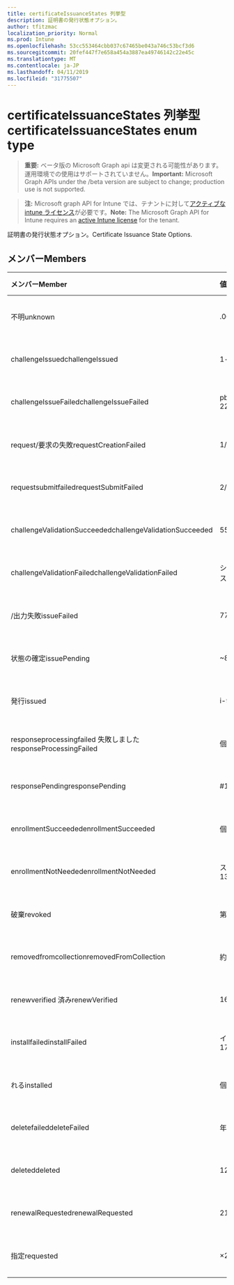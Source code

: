 ```yaml
---
title: certificateIssuanceStates 列挙型
description: 証明書の発行状態オプション。
author: tfitzmac
localization_priority: Normal
ms.prod: Intune
ms.openlocfilehash: 53cc553464cbb037c67465be043a746c53bcf3d6
ms.sourcegitcommit: 20fef447f7e658a454a3887ea49746142c22e45c
ms.translationtype: MT
ms.contentlocale: ja-JP
ms.lasthandoff: 04/11/2019
ms.locfileid: "31775507"
---
```

# <a name="certificateissuancestates-enum-type"></a><span data-ttu-id="8b571-103">certificateIssuanceStates 列挙型</span><span class="sxs-lookup"><span data-stu-id="8b571-103">certificateIssuanceStates enum type</span></span>

> <span data-ttu-id="8b571-104">**重要:** ベータ版の Microsoft Graph api は変更される可能性があります。運用環境での使用はサポートされていません。</span><span class="sxs-lookup"><span data-stu-id="8b571-104">**Important:** Microsoft Graph APIs under the /beta version are subject to change; production use is not supported.</span></span>

> <span data-ttu-id="8b571-105">**注:** Microsoft graph API for Intune では、テナントに対して[アクティブな intune ライセンス](https://go.microsoft.com/fwlink/?linkid=839381)が必要です。</span><span class="sxs-lookup"><span data-stu-id="8b571-105">**Note:** The Microsoft Graph API for Intune requires an [active Intune license](https://go.microsoft.com/fwlink/?linkid=839381) for the tenant.</span></span>

<span data-ttu-id="8b571-106">証明書の発行状態オプション。</span><span class="sxs-lookup"><span data-stu-id="8b571-106">Certificate Issuance State Options.</span></span>

## <a name="members"></a><span data-ttu-id="8b571-107">メンバー</span><span class="sxs-lookup"><span data-stu-id="8b571-107">Members</span></span>
|<span data-ttu-id="8b571-108">メンバー</span><span class="sxs-lookup"><span data-stu-id="8b571-108">Member</span></span>|<span data-ttu-id="8b571-109">値</span><span class="sxs-lookup"><span data-stu-id="8b571-109">Value</span></span>|<span data-ttu-id="8b571-110">説明</span><span class="sxs-lookup"><span data-stu-id="8b571-110">Description</span></span>|
|:---|:---|:---|
|<span data-ttu-id="8b571-111">不明</span><span class="sxs-lookup"><span data-stu-id="8b571-111">unknown</span></span>|<span data-ttu-id="8b571-112">.0</span><span class="sxs-lookup"><span data-stu-id="8b571-112">0</span></span>|<span data-ttu-id="8b571-113">まだ文書化されていません</span><span class="sxs-lookup"><span data-stu-id="8b571-113">Not yet documented</span></span>|
|<span data-ttu-id="8b571-114">challengeIssued</span><span class="sxs-lookup"><span data-stu-id="8b571-114">challengeIssued</span></span>|<span data-ttu-id="8b571-115">1-d</span><span class="sxs-lookup"><span data-stu-id="8b571-115">1</span></span>|<span data-ttu-id="8b571-116">まだ文書化されていません</span><span class="sxs-lookup"><span data-stu-id="8b571-116">Not yet documented</span></span>|
|<span data-ttu-id="8b571-117">challengeIssueFailed</span><span class="sxs-lookup"><span data-stu-id="8b571-117">challengeIssueFailed</span></span>|<span data-ttu-id="8b571-118">pbm-2</span><span class="sxs-lookup"><span data-stu-id="8b571-118">2</span></span>|<span data-ttu-id="8b571-119">まだ文書化されていません</span><span class="sxs-lookup"><span data-stu-id="8b571-119">Not yet documented</span></span>|
|<span data-ttu-id="8b571-120">request/要求の失敗</span><span class="sxs-lookup"><span data-stu-id="8b571-120">requestCreationFailed</span></span>|<span data-ttu-id="8b571-121">1/3</span><span class="sxs-lookup"><span data-stu-id="8b571-121">3</span></span>|<span data-ttu-id="8b571-122">まだ文書化されていません</span><span class="sxs-lookup"><span data-stu-id="8b571-122">Not yet documented</span></span>|
|<span data-ttu-id="8b571-123">requestsubmitfailed</span><span class="sxs-lookup"><span data-stu-id="8b571-123">requestSubmitFailed</span></span>|<span data-ttu-id="8b571-124">2/4</span><span class="sxs-lookup"><span data-stu-id="8b571-124">4</span></span>|<span data-ttu-id="8b571-125">まだ文書化されていません</span><span class="sxs-lookup"><span data-stu-id="8b571-125">Not yet documented</span></span>|
|<span data-ttu-id="8b571-126">challengeValidationSucceeded</span><span class="sxs-lookup"><span data-stu-id="8b571-126">challengeValidationSucceeded</span></span>|<span data-ttu-id="8b571-127">5</span><span class="sxs-lookup"><span data-stu-id="8b571-127">5</span></span>|<span data-ttu-id="8b571-128">まだ文書化されていません</span><span class="sxs-lookup"><span data-stu-id="8b571-128">Not yet documented</span></span>|
|<span data-ttu-id="8b571-129">challengeValidationFailed</span><span class="sxs-lookup"><span data-stu-id="8b571-129">challengeValidationFailed</span></span>|<span data-ttu-id="8b571-130">シックス</span><span class="sxs-lookup"><span data-stu-id="8b571-130">6</span></span>|<span data-ttu-id="8b571-131">まだ文書化されていません</span><span class="sxs-lookup"><span data-stu-id="8b571-131">Not yet documented</span></span>|
|<span data-ttu-id="8b571-132">/出力失敗</span><span class="sxs-lookup"><span data-stu-id="8b571-132">issueFailed</span></span>|<span data-ttu-id="8b571-133">7</span><span class="sxs-lookup"><span data-stu-id="8b571-133">7</span></span>|<span data-ttu-id="8b571-134">まだ文書化されていません</span><span class="sxs-lookup"><span data-stu-id="8b571-134">Not yet documented</span></span>|
|<span data-ttu-id="8b571-135">状態の確定</span><span class="sxs-lookup"><span data-stu-id="8b571-135">issuePending</span></span>|<span data-ttu-id="8b571-136">~</span><span class="sxs-lookup"><span data-stu-id="8b571-136">8</span></span>|<span data-ttu-id="8b571-137">まだ文書化されていません</span><span class="sxs-lookup"><span data-stu-id="8b571-137">Not yet documented</span></span>|
|<span data-ttu-id="8b571-138">発行</span><span class="sxs-lookup"><span data-stu-id="8b571-138">issued</span></span>|<span data-ttu-id="8b571-139">i-9</span><span class="sxs-lookup"><span data-stu-id="8b571-139">9</span></span>|<span data-ttu-id="8b571-140">まだ文書化されていません</span><span class="sxs-lookup"><span data-stu-id="8b571-140">Not yet documented</span></span>|
|<span data-ttu-id="8b571-141">responseprocessingfailed 失敗しました</span><span class="sxs-lookup"><span data-stu-id="8b571-141">responseProcessingFailed</span></span>|<span data-ttu-id="8b571-142">個</span><span class="sxs-lookup"><span data-stu-id="8b571-142">10</span></span>|<span data-ttu-id="8b571-143">まだ文書化されていません</span><span class="sxs-lookup"><span data-stu-id="8b571-143">Not yet documented</span></span>|
|<span data-ttu-id="8b571-144">responsePending</span><span class="sxs-lookup"><span data-stu-id="8b571-144">responsePending</span></span>|<span data-ttu-id="8b571-145">#</span><span class="sxs-lookup"><span data-stu-id="8b571-145">11</span></span>|<span data-ttu-id="8b571-146">まだ文書化されていません</span><span class="sxs-lookup"><span data-stu-id="8b571-146">Not yet documented</span></span>|
|<span data-ttu-id="8b571-147">enrollmentSucceeded</span><span class="sxs-lookup"><span data-stu-id="8b571-147">enrollmentSucceeded</span></span>|<span data-ttu-id="8b571-148">個</span><span class="sxs-lookup"><span data-stu-id="8b571-148">12</span></span>|<span data-ttu-id="8b571-149">まだ文書化されていません</span><span class="sxs-lookup"><span data-stu-id="8b571-149">Not yet documented</span></span>|
|<span data-ttu-id="8b571-150">enrollmentNotNeeded</span><span class="sxs-lookup"><span data-stu-id="8b571-150">enrollmentNotNeeded</span></span>|<span data-ttu-id="8b571-151">スリー</span><span class="sxs-lookup"><span data-stu-id="8b571-151">13</span></span>|<span data-ttu-id="8b571-152">まだ文書化されていません</span><span class="sxs-lookup"><span data-stu-id="8b571-152">Not yet documented</span></span>|
|<span data-ttu-id="8b571-153">破棄</span><span class="sxs-lookup"><span data-stu-id="8b571-153">revoked</span></span>|<span data-ttu-id="8b571-154">第</span><span class="sxs-lookup"><span data-stu-id="8b571-154">14</span></span>|<span data-ttu-id="8b571-155">まだ文書化されていません</span><span class="sxs-lookup"><span data-stu-id="8b571-155">Not yet documented</span></span>|
|<span data-ttu-id="8b571-156">removedfromcollection</span><span class="sxs-lookup"><span data-stu-id="8b571-156">removedFromCollection</span></span>|<span data-ttu-id="8b571-157">約</span><span class="sxs-lookup"><span data-stu-id="8b571-157">15</span></span>|<span data-ttu-id="8b571-158">まだ文書化されていません</span><span class="sxs-lookup"><span data-stu-id="8b571-158">Not yet documented</span></span>|
|<span data-ttu-id="8b571-159">renewverified 済み</span><span class="sxs-lookup"><span data-stu-id="8b571-159">renewVerified</span></span>|<span data-ttu-id="8b571-160">16</span><span class="sxs-lookup"><span data-stu-id="8b571-160">16</span></span>|<span data-ttu-id="8b571-161">まだ文書化されていません</span><span class="sxs-lookup"><span data-stu-id="8b571-161">Not yet documented</span></span>|
|<span data-ttu-id="8b571-162">installfailed</span><span class="sxs-lookup"><span data-stu-id="8b571-162">installFailed</span></span>|<span data-ttu-id="8b571-163">インチ</span><span class="sxs-lookup"><span data-stu-id="8b571-163">17</span></span>|<span data-ttu-id="8b571-164">まだ文書化されていません</span><span class="sxs-lookup"><span data-stu-id="8b571-164">Not yet documented</span></span>|
|<span data-ttu-id="8b571-165">れる</span><span class="sxs-lookup"><span data-stu-id="8b571-165">installed</span></span>|<span data-ttu-id="8b571-166">個</span><span class="sxs-lookup"><span data-stu-id="8b571-166">18</span></span>|<span data-ttu-id="8b571-167">まだ文書化されていません</span><span class="sxs-lookup"><span data-stu-id="8b571-167">Not yet documented</span></span>|
|<span data-ttu-id="8b571-168">deletefailed</span><span class="sxs-lookup"><span data-stu-id="8b571-168">deleteFailed</span></span>|<span data-ttu-id="8b571-169">年</span><span class="sxs-lookup"><span data-stu-id="8b571-169">19</span></span>|<span data-ttu-id="8b571-170">まだ文書化されていません</span><span class="sxs-lookup"><span data-stu-id="8b571-170">Not yet documented</span></span>|
|<span data-ttu-id="8b571-171">deleted</span><span class="sxs-lookup"><span data-stu-id="8b571-171">deleted</span></span>|<span data-ttu-id="8b571-172">1280</span><span class="sxs-lookup"><span data-stu-id="8b571-172">20</span></span>|<span data-ttu-id="8b571-173">まだ文書化されていません</span><span class="sxs-lookup"><span data-stu-id="8b571-173">Not yet documented</span></span>|
|<span data-ttu-id="8b571-174">renewalRequested</span><span class="sxs-lookup"><span data-stu-id="8b571-174">renewalRequested</span></span>|<span data-ttu-id="8b571-175">21</span><span class="sxs-lookup"><span data-stu-id="8b571-175">21</span></span>|<span data-ttu-id="8b571-176">まだ文書化されていません</span><span class="sxs-lookup"><span data-stu-id="8b571-176">Not yet documented</span></span>|
|<span data-ttu-id="8b571-177">指定</span><span class="sxs-lookup"><span data-stu-id="8b571-177">requested</span></span>|<span data-ttu-id="8b571-178">×</span><span class="sxs-lookup"><span data-stu-id="8b571-178">22</span></span>|<span data-ttu-id="8b571-179">まだ文書化されていません</span><span class="sxs-lookup"><span data-stu-id="8b571-179">Not yet documented</span></span>|





